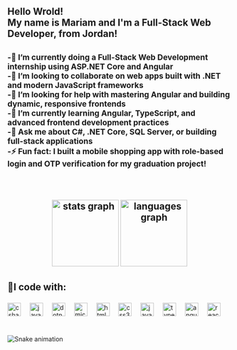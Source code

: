 <h2 align="left">Hello Wrold! 
 <div> My name is Mariam and I'm a Full-Stack Web Developer, from Jordan! </div>
  <h2>
<p align="left">
  <sub> 
  -🔭 I’m currently doing a Full-Stack Web Development internship using ASP.NET Core and Angular<br>
  -👯 I’m looking to collaborate on web apps built with .NET and modern JavaScript frameworks<br>
  -🤝 I’m looking for help with mastering Angular and building dynamic, responsive frontends<br>
  -🌱 I’m currently learning Angular, TypeScript, and advanced frontend development practices<br>
  -💬 Ask me about C#, .NET Core, SQL Server, or building full-stack applications<br>
  -⚡ Fun fact: I built a mobile shopping app with role-based login and OTP verification for my graduation project!
    </sub>
</p>
  <br></br>
<div align="center">
  <img src="https://github-readme-stats.vercel.app/api?username=mariammailesh&hide_title=false&hide_rank=false&show_icons=true&include_all_commits=true&count_private=true&disable_animations=false&theme=dracula&locale=en&hide_border=false" height="150" alt="stats graph"  />

  <img src="https://github-readme-stats.vercel.app/api/top-langs?username=mariammailesh&locale=en&hide_title=false&layout=compact&card_width=320&langs_count=5&theme=dracula&hide_border=false" height="150" alt="languages graph"  />
</div>

###

<h2>🚀I code with:</h2>

###

<div align="left">
  <img src="https://cdn.jsdelivr.net/gh/devicons/devicon/icons/csharp/csharp-original.svg" height="30" alt="csharp logo"  />
  <img width="12" />
  <img src="https://cdn.jsdelivr.net/gh/devicons/devicon/icons/java/java-original.svg" height="30" alt="java logo"  />
  <img width="12" />
  <img src="https://cdn.jsdelivr.net/gh/devicons/devicon/icons/dotnetcore/dotnetcore-original.svg" height="30" alt="dotnetcore logo"  />
  <img width="12" />
  <img src="https://cdn.jsdelivr.net/gh/devicons/devicon/icons/microsoftsqlserver/microsoftsqlserver-plain.svg" height="30" alt="microsoftsqlserver logo"  />
  <img width="12" />
  <img src="https://cdn.jsdelivr.net/gh/devicons/devicon/icons/html5/html5-original.svg" height="30" alt="html5 logo"  />
  <img width="12" />
  <img src="https://cdn.jsdelivr.net/gh/devicons/devicon/icons/css3/css3-original.svg" height="30" alt="css3 logo"  />
  <img width="12" />
  <img src="https://cdn.jsdelivr.net/gh/devicons/devicon/icons/javascript/javascript-original.svg" height="30" alt="javascript logo"  />
  <img width="12" />
  <img src="https://cdn.jsdelivr.net/gh/devicons/devicon/icons/typescript/typescript-original.svg" height="30" alt="typescript logo"  />
  <img width="12" />
  <img src="https://cdn.jsdelivr.net/gh/devicons/devicon/icons/angularjs/angularjs-original.svg" height="30" alt="angularjs logo"  />
  <img width="12" />
  <img src="https://cdn.jsdelivr.net/gh/devicons/devicon/icons/react/react-original.svg" height="30" alt="react logo"  />
</div>

###

<div align="left">
</div>

###

<br clear="both">

<img src="https://raw.githubusercontent.com/mariammailesh/mariammailesh/output/snake.svg" alt="Snake animation" />

###

<div align="left">
</div>

###
